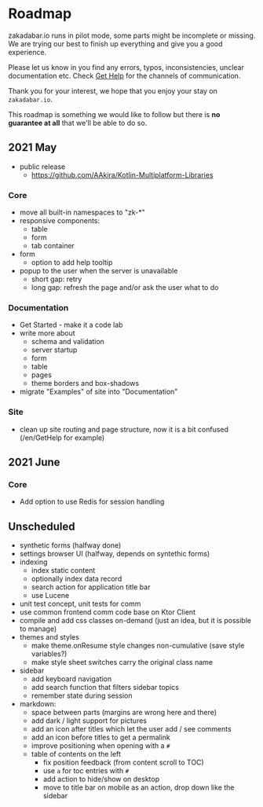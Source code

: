 # Roadmap

<div data-zk-enrich="Note" data-zk-flavour="Warning" data-zk-title="Pilot">

zakadabar.io runs in pilot mode, some parts might be incomplete or missing.
We are trying our best to finish up everything and give you a good experience.

Please let us know in you find any errors, typos, inconsistencies, unclear
documentation etc. Check [Get Help](/en/GetHelp)  for the channels of communication.

Thank you for your interest, we hope that you enjoy your stay on `zakadabar.io`.

</div>

This roadmap is something we would like to follow but there is <b>no guarantee at all</b>
that we'll be able to do so.

## 2021 May

* public release
  * https://github.com/AAkira/Kotlin-Multiplatform-Libraries
 
### Core

* move all built-in namespaces to "zk-*"
* responsive components:
    * table
    * form
    * tab container
* form
    * option to add help tooltip
* popup to the user when the server is unavailable
    * short gap: retry
    * long gap: refresh the page and/or ask the user what to do

### Documentation

* Get Started - make it a code lab
* write more about
    * schema and validation
    * server startup  
    * form
    * table
    * pages
    * theme borders and box-shadows
* migrate "Examples" of site into "Documentation"

### Site

* clean up site routing and page structure, now it is a bit confused (/en/GetHelp for example)

## 2021 June

### Core

* Add option to use Redis for session handling

## Unscheduled

* synthetic forms (halfway done)
* settings browser UI (halfway, depends on syntethic forms)
* indexing
  * index static content
  * optionally index data record
  * search action for application title bar
  * use Lucene
* unit test concept, unit tests for comm
* use common frontend comm code base on Ktor Client
* compile and add css classes on-demand (just an idea, but it is possible to manage)
* themes and styles
  * make theme.onResume style changes non-cumulative (save style variables?)
  * make style sheet switches carry the original class name
* sidebar
  * add keyboard navigation
  * add search function that filters sidebar topics
  * remember state during session
* markdown:
  * space between parts (margins are wrong here and there)
  * add dark / light support for pictures
  * add an icon after titles which let the user add / see comments
  * add an icon before titles to get a permalink
  * improve positioning when opening with a `#`
  * table of contents on the left
    * fix position feedback (from content scroll to TOC)
    * use `a` for toc entries with `#`
    * add action to hide/show on desktop
    * move to title bar on mobile as an action, drop down like the sidebar


